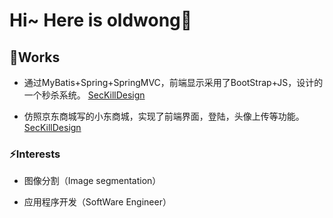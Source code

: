 # Hi~ Here is oldwong👋 

## 📝Works

- 通过MyBatis+Spring+SpringMVC，前端显示采用了BootStrap+JS，设计的一个秒杀系统。 [SecKillDesign]([SecKillDesign](https://github.com/oldwang77/SecKillDesign))

- 仿照京东商城写的小东商城，实现了前端界面，登陆，头像上传等功能。 [SecKillDesign]([SecKillDesign](https://github.com/oldwang77/SecKillDesign))

  [XdShoppingMail]: https://github.com/oldwang77/xd-parent

  

### ⚡Interests

- 图像分割（Image segmentation）

- 应用程序开发（SoftWare Engineer）

